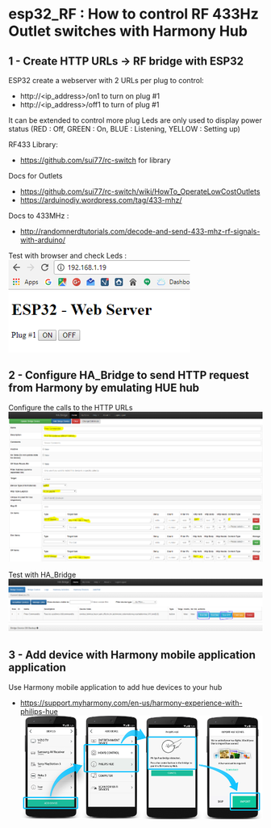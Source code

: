 # esp32_RF : How to control RF 433Hz Outlet switches with Harmony Hub

## 1 - Create HTTP URLs -> RF bridge with ESP32
 
 ESP32 create a webserver with 2 URLs per plug to control: 
 - http://<ip_address>/on1 to turn on plug #1
 - http://<ip_address>/off1 to turn of plug #1

It can be extended to control more plug 
Leds are only used to display power status (RED : Off, GREEN : On, BLUE : Listening, YELLOW : Setting up)

RF433 Library: 
- https://github.com/sui77/rc-switch for library

Docs for Outlets
- https://github.com/sui77/rc-switch/wiki/HowTo_OperateLowCostOutlets
- https://arduinodiy.wordpress.com/tag/433-mhz/

Docs to 433MHz : 
- http://randomnerdtutorials.com/decode-and-send-433-mhz-rf-signals-with-arduino/

Test with browser and check Leds :  
![Alt text](images/HTTP-to-RF433.PNG?raw=true "Web test")

## 2 - Configure HA_Bridge to send HTTP request from Harmony by emulating HUE hub
Configure the calls to the HTTP URLs 
![Alt text](images/ha-bridge.PNG?raw=true "Configure HA Bridge")

Test with HA_Bridge 
![Alt text](images/Test-with%20ha-bridge.PNG?raw=true "Test with HA Bridge")

## 3 - Add device with Harmony mobile application application 
Use Harmony mobile application to add hue devices to your hub 
- https://support.myharmony.com/en-us/harmony-experience-with-philips-hue 
![Alt text](images/philips-hue-import-new-v1.png?raw=true "HUE")



